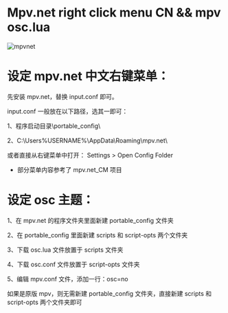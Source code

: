 # Mpv.net right click menu CN  && mpv osc.lua


![mpvnet](https://user-images.githubusercontent.com/70951194/148356351-5a9f0adb-0c1b-4399-bbb5-2cf9f36af2e9.png)






# 设定 mpv.net 中文右键菜单：

先安装 mpv.net，替换 input.conf 即可。

input.conf 一般放在以下路径，选其一即可：

1、程序启动目录\portable_config\ 

2、C:\Users\%USERNAME%\AppData\Roaming\mpv.net\

或者直接从右键菜单中打开： Settings > Open Config Folder

* 部分菜单内容参考了 mpv.net_CM 项目





# 设定 osc 主题：

1、在 mpv.net 的程序文件夹里面新建 portable_config 文件夹

2、在 portable_config 里面新建 scripts 和 script-opts 两个文件夹

3、下载 osc.lua 文件放置于 scripts 文件夹

4、下载 osc.conf 文件放置于  script-opts 文件夹

5、编辑 mpv.conf 文件，添加一行：osc=no 

如果是原版 mpv，则无需新建 portable_config 文件夹，直接新建 scripts 和 script-opts 两个文件夹即可
